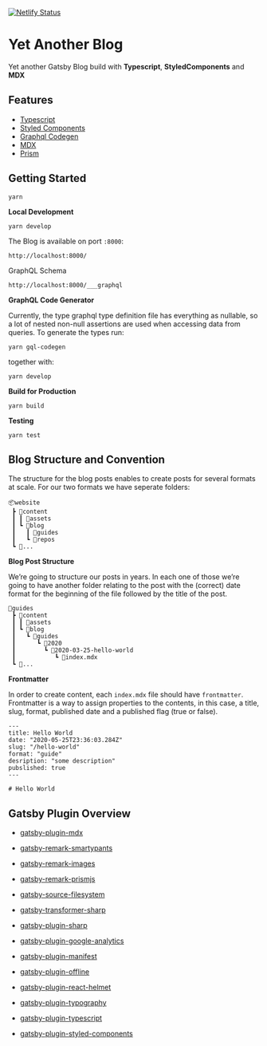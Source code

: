 [![Netlify Status](https://api.netlify.com/api/v1/badges/83f6cc34-3f27-414e-ba85-19b756e35e37/deploy-status)](https://app.netlify.com/sites/yetanotherblog/deploys)

# Yet Another Blog

Yet another Gatsby Blog build with **Typescript**, **StyledComponents** and **MDX**

## Features

- [Typescript](http://www.typescriptlang.org/)
- [Styled Components](https://www.styled-components.com/)
- [Graphql Codegen](https://github.com/dotansimha/graphql-code-generator)
- [MDX](https://www.gatsbyjs.org/docs/mdx/writing-pages/)
- [Prism](https://www.gatsbyjs.org/packages/gatsby-remark-prismjs/)

## Getting Started

```
yarn
```

**Local Development**

```
yarn develop
```

The Blog is available on port `:8000`:

```
http://localhost:8000/
```

GraphQL Schema

```
http://localhost:8000/___graphql
```

**GraphQL Code Generator**

Currently, the type graphql type definition file has everything as nullable, so a lot of nested non-null assertions are used when accessing data from queries. To generate the types run:

```
yarn gql-codegen
```

together with:

```
yarn develop
```

**Build for Production**

```
yarn build
```

**Testing**

```
yarn test
```

## Blog Structure and Convention

The structure for the blog posts enables to create posts for several formats at scale. For our two formats we have seperate folders:

```
📦website
 ┣ 📂content
 ┃ ┃ 📂assets
 ┃ ┗ 📂blog
 ┃   ┃ 📂guides
 ┃   ┗ 📂repos
 ┗ 📂...
```

**Blog Post Structure**

We’re going to structure our posts in years. In each one of those we’re going to have another folder relating to the post with the (correct) date format for the beginning of the file followed by the title of the post.

```
📂guides
 ┣ 📂content
 ┃ ┃ 📂assets
 ┃ ┗ 📂blog
 ┃   ┗ 📂guides
 ┃      ┗ 📂2020
 ┃        ┗ 📂2020-03-25-hello-world
 ┃           ┗ 📜index.mdx
 ┗ 📂...
```

**Frontmatter**

In order to create content, each `index.mdx` file should have `frontmatter`. Frontmatter is a way to assign properties to the contents, in this case, a title, slug, format, published date and a published flag (true or false).

```
---
title: Hello World
date: "2020-05-25T23:36:03.284Z"
slug: "/hello-world"
format: "guide"
desription: "some description"
pubslished: true
---

# Hello World

```

## Gatsby Plugin Overview

- [gatsby-plugin-mdx](https://www.gatsbyjs.org/packages/gatsby-plugin-mdx/?=mdx)

- [gatsby-remark-smartypants](https://www.gatsbyjs.org/packages/gatsby-remark-smartypants/)

- [gatsby-remark-images](https://www.gatsbyjs.org/packages/gatsby-remark-images/)

- [gatsby-remark-prismjs](https://www.gatsbyjs.org/packages/gatsby-remark-prismjs/)

- [gatsby-source-filesystem](https://www.gatsbyjs.org/packages/gatsby-source-filesystem/)

- [gatsby-transformer-sharp](https://www.gatsbyjs.org/packages/gatsby-transformer-sharp/)

- [gatsby-plugin-sharp](https://www.gatsbyjs.org/packages/gatsby-plugin-sharp/)

- [gatsby-plugin-google-analytics](https://www.gatsbyjs.org/packages/gatsby-plugin-google-analytics/)

- [gatsby-plugin-manifest](https://www.gatsbyjs.org/packages/gatsby-plugin-manifest/)

- [gatsby-plugin-offline](https://www.gatsbyjs.org/packages/gatsby-plugin-offline/)

- [gatsby-plugin-react-helmet](https://www.gatsbyjs.org/packages/gatsby-plugin-react-helmet/)

- [gatsby-plugin-typography](https://www.gatsbyjs.org/packages/gatsby-plugin-typography/)

- [gatsby-plugin-typescript](https://www.gatsbyjs.org/packages/gatsby-plugin-typescript/)

- [gatsby-plugin-styled-components](https://www.gatsbyjs.org/packages/gatsby-plugin-styled-components/)
